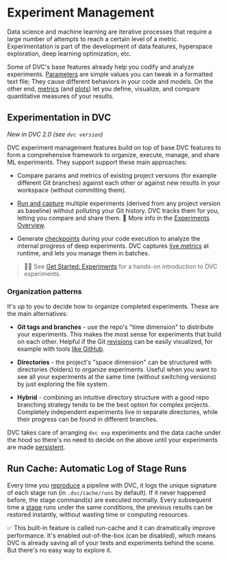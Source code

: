 # Experiment Management

Data science and machine learning are iterative processes that require a large
number of attempts to reach a certain level of a metric. Experimentation is part
of the development of data features, hyperspace exploration, deep learning
optimization, etc.

Some of DVC's base features already help you codify and analyze experiments.
[Parameters](/doc/command-reference/params) are simple values you can tweak in a
formatted text file; They cause different behaviors in your code and models. On
the other end, [metrics](/doc/command-reference/metrics) (and
[plots](/doc/command-reference/plots)) let you define, visualize, and compare
quantitative measures of your results.

## Experimentation in DVC

_New in DVC 2.0 (see `dvc version`)_

DVC experiment management features build on top of base DVC features to form a
comprehensive framework to organize, execute, manage, and share ML experiments.
They support support these main approaches:

- Compare params and metrics of existing project versions (for example different
  Git branches) against each other or against new results in your workspace
  (without committing them).

- [Run and capture] multiple experiments (derived from any project version as
  baseline) without polluting your Git history. DVC tracks them for you, letting
  you compare and share them. 📖 More info in the [Experiments
  Overview][experiments].

- Generate [checkpoints] during your code execution to analyze the internal
  progress of deep experiments. DVC captures [live metrics](/doc/dvclive) at
  runtime, and lets you manage them in batches.

[run and capture]: /doc/user-guide/experiment-management/running-experiments
[experiments]: /doc/user-guide/experiment-management/experiments-overview
[checkpoints]: /doc/user-guide/experiment-management/checkpoints

> 👨‍💻 See [Get Started: Experiments](/doc/start/experiments) for a hands-on
> introduction to DVC experiments.

### Organization patterns

It's up to you to decide how to organize completed experiments. These are the
main alternatives:

- **Git tags and branches** - use the repo's "time dimension" to distribute your
  experiments. This makes the most sense for experiments that build on each
  other. Helpful if the Git [revisions](https://git-scm.com/docs/revisions) can
  be easily visualized, for example with tools
  [like GitHub](https://docs.github.com/en/github/visualizing-repository-data-with-graphs/viewing-a-repositorys-network).

- **Directories** - the project's "space dimension" can be structured with
  directories (folders) to organize experiments. Useful when you want to see all
  your experiments at the same time (without switching versions) by just
  exploring the file system.

- **Hybrid** - combining an intuitive directory structure with a good repo
  branching strategy tends to be the best option for complex projects.
  Completely independent experiments live in separate directories, while their
  progress can be found in different branches.

DVC takes care of arranging `dvc exp` experiments and the data
<abbr>cache</abbr> under the hood so there's no need to decide on the above
until your experiments are made [persistent].

[persistent]: /doc/user-guide/experiment-management/persisting-experiments

## Run Cache: Automatic Log of Stage Runs

Every time you [reproduce](/doc/command-reference/repro) a pipeline with DVC, it
logs the unique signature of each stage run (in `.dvc/cache/runs` by default).
If it never happened before, the stage command(s) are executed normally. Every
subsequent time a [stage](/doc/command-reference/run) runs under the same
conditions, the previous results can be restored instantly, without wasting time
or computing resources.

✅ This built-in feature is called <abbr>run-cache</abbr> and it can
dramatically improve performance. It's enabled out-of-the-box (can be disabled),
which means DVC is already saving all of your tests and experiments behind the
scene. But there's no easy way to explore it.
